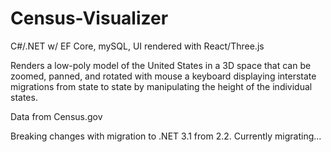 # Census-Visualizer
C#/.NET w/ EF Core, mySQL, UI rendered with React/Three.js

Renders a low-poly model of the United States in a 3D space that can be zoomed, panned, and rotated with mouse a keyboard displaying interstate migrations from state to state by manipulating the height of the individual states.

Data from Census.gov 

Breaking changes with migration to .NET 3.1 from 2.2. Currently migrating...
